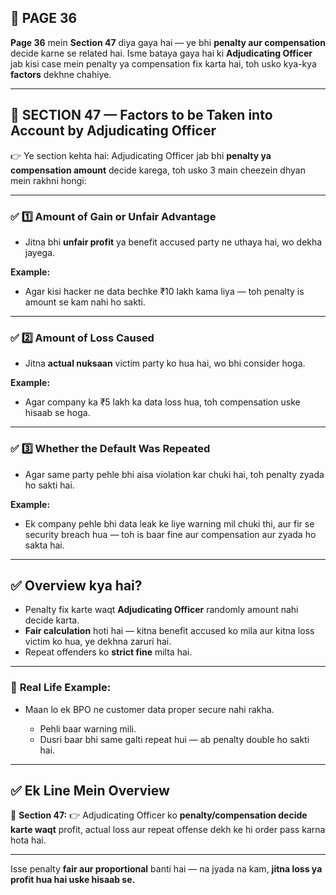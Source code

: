 ## 📄 **PAGE 36**

**Page 36** mein **Section 47** diya gaya hai — ye bhi **penalty aur compensation** decide karne se related hai.
Isme bataya gaya hai ki **Adjudicating Officer** jab kisi case mein penalty ya compensation fix karta hai, toh usko kya-kya **factors** dekhne chahiye.

---

## 🔹 **SECTION 47 — Factors to be Taken into Account by Adjudicating Officer**

👉 Ye section kehta hai:
Adjudicating Officer jab bhi **penalty ya compensation amount** decide karega, toh usko 3 main cheezein dhyan mein rakhni hongi:

---

### ✅ **1️⃣ Amount of Gain or Unfair Advantage**

* Jitna bhi **unfair profit** ya benefit accused party ne uthaya hai, wo dekha jayega.

**Example:**

* Agar kisi hacker ne data bechke ₹10 lakh kama liya — toh penalty is amount se kam nahi ho sakti.

---

### ✅ **2️⃣ Amount of Loss Caused**

* Jitna **actual nuksaan** victim party ko hua hai, wo bhi consider hoga.

**Example:**

* Agar company ka ₹5 lakh ka data loss hua, toh compensation uske hisaab se hoga.

---

### ✅ **3️⃣ Whether the Default Was Repeated**

* Agar same party pehle bhi aisa violation kar chuki hai, toh penalty zyada ho sakti hai.

**Example:**

* Ek company pehle bhi data leak ke liye warning mil chuki thi, aur fir se security breach hua — toh is baar fine aur compensation aur zyada ho sakta hai.

---

## ✅ **Overview kya hai?**

* Penalty fix karte waqt **Adjudicating Officer** randomly amount nahi decide karta.
* **Fair calculation** hoti hai — kitna benefit accused ko mila aur kitna loss victim ko hua, ye dekhna zaruri hai.
* Repeat offenders ko **strict fine** milta hai.

---

### 🧩 **Real Life Example:**

* Maan lo ek BPO ne customer data proper secure nahi rakha.

  * Pehli baar warning mili.
  * Dusri baar bhi same galti repeat hui — ab penalty double ho sakti hai.

---

## ✅ **Ek Line Mein Overview**

📌 **Section 47:**
👉 Adjudicating Officer ko **penalty/compensation decide karte waqt** profit, actual loss aur repeat offense dekh ke hi order pass karna hota hai.

---

Isse penalty **fair aur proportional** banti hai — na jyada na kam, **jitna loss ya profit hua hai uske hisaab se.**
